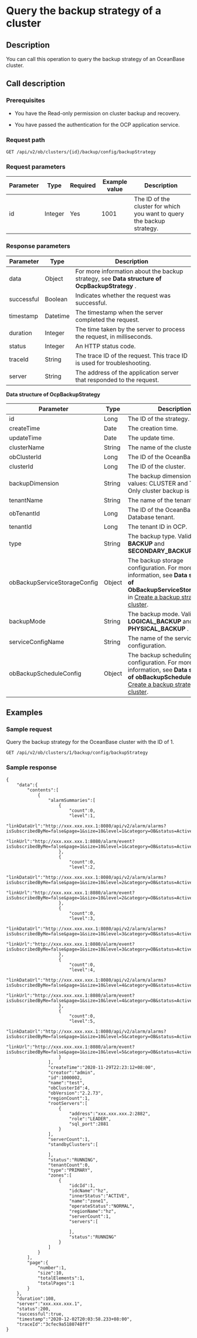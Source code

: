 Query the backup strategy of a cluster
===========================================================

Description
--------------------------------

You can call this operation to query the backup strategy of an OceanBase cluster.

Call description
-------------------------------------

### Prerequisites

* You have the Read-only permission on cluster backup and recovery.

* You have passed the authentication for the OCP application service.

### Request path

`GET /api/v2/ob/clusters/{id}/backup/config/backupStrategy`

### Request parameters

| Parameter |  Type   | Required | Example value |                              Description                               |
|-----------|---------|----------|---------------|------------------------------------------------------------------------|
| id        | Integer | Yes      | 1001          | The ID of the cluster for which you want to query the backup strategy. |

### Response parameters

| Parameter  |   Type   |                                                  Description                                                  |
|------------|----------|---------------------------------------------------------------------------------------------------------------|
| data       | Object   | For more information about the backup strategy, see **Data structure of OcpBackupStrategy** . |
| successful | Boolean  | Indicates whether the request was successful.                                                                 |
| timestamp  | Datetime | The timestamp when the server completed the request.                                                          |
| duration   | Integer  | The time taken by the server to process the request, in milliseconds.                                         |
| status     | Integer  | An HTTP status code.                                                                                          |
| traceId    | String   | The trace ID of the request. This trace ID is used for troubleshooting.                                       |
| server     | String   | The address of the application server that responded to the request.                                          |

**Data structure of OcpBackupStrategy**

|            Parameter            |  Type  |                                                                                               Description                                                                                                |
|---------------------------------|--------|----------------------------------------------------------------------------------------------------------------------------------------------------------------------------------------------------------|
| id                              | Long   | The ID of the strategy.                                                                                                                                                                                  |
| createTime                      | Date   | The creation time.                                                                                                                                                                                       |
| updateTime                      | Date   | The update time.                                                                                                                                                                                         |
| clusterName                     | String | The name of the cluster.                                                                                                                                                                                 |
| obClusterId                     | Long   | The ID of the OceanBase cluster.                                                                                                                                                                         |
| clusterId                       | Long   | The ID of the cluster.                                                                                                                                                                                   |
| backupDimension | String | The backup dimension. Valid values: CLUSTER and TENANT. Only cluster backup is supported.                                                                                                                |
| tenantName                      | String | The name of the tenant.                                                                                                                                                                                  |
| obTenantId                      | Long   | The ID of the OceanBase Database tenant.                                                                                                                                                                 |
| tenantId                        | Long   | The tenant ID in OCP.                                                                                                                                                                                    |
| type                            | String | The backup type. Valid values: **BACKUP** and **SECONDARY_BACKUP** .                                                                                                                                     |
| obBackupServiceStorageConfig    | Object | The backup storage configuration. For more information, see **Data structure of ObBackupServiceStorageConfig** in [Create a backup strategy for a cluster](../1500.backup-and-restoration-3/200.create-a-backup-policy-for-the-cluster-1.md). |
| backupMode      | String | The backup mode. Valid values: **LOGICAL_BACKUP** and **PHYSICAL_BACKUP** .                                                                                                                              |
| serviceConfigName               | String | The name of the service configuration.                                                                                                                                                                   |
| obBackupScheduleConfig          | Object | The backup scheduling configuration. For more information, see **Data structure of obBackupScheduleConfig** in [Create a backup strategy for a cluster](../1500.backup-and-restoration-3/200.create-a-backup-policy-for-the-cluster-1.md).    |

Examples
-----------------------------

### Sample request

Query the backup strategy for the OceanBase cluster with the ID of 1.

`GET /api/v2/ob/clusters/1/backup/config/backupStrategy`

### Sample response

```shell
{
    "data":{
        "contents":[
            {
                "alarmSummaries":[
                    {
                        "count":0,
                        "level":1,
                        "linkDataUrl":"http://xxx.xxx.xxx.1:8080/api/v2/alarm/alarms?isSubscribedByMe=false&page=1&size=10&level=1&category=OB&status=Active&obCluster=test",
                        "linkUrl":"http://xxx.xxx.xxx.1:8080/alarm/event?isSubscribedByMe=false&page=1&size=10&level=1&category=OB&status=Active&obCluster=test"
                    },
                    {
                        "count":0,
                        "level":2,
                        "linkDataUrl":"http://xxx.xxx.xxx.1:8080/api/v2/alarm/alarms?isSubscribedByMe=false&page=1&size=10&level=2&category=OB&status=Active&obCluster=test",
                        "linkUrl":"http://xxx.xxx.xxx.1:8080/alarm/event?isSubscribedByMe=false&page=1&size=10&level=2&category=OB&status=Active&obCluster=test"
                    },
                    {
                        "count":0,
                        "level":3,
                        "linkDataUrl":"http://xxx.xxx.xxx.1:8080/api/v2/alarm/alarms?isSubscribedByMe=false&page=1&size=10&level=3&category=OB&status=Active&obCluster=test",
                        "linkUrl":"http://xxx.xxx.xxx.1:8080/alarm/event?isSubscribedByMe=false&page=1&size=10&level=3&category=OB&status=Active&obCluster=test"
                    },
                    {
                        "count":0,
                        "level":4,
                        "linkDataUrl":"http://xxx.xxx.xxx.1:8080/api/v2/alarm/alarms?isSubscribedByMe=false&page=1&size=10&level=4&category=OB&status=Active&obCluster=test",
                        "linkUrl":"http://xxx.xxx.xxx.1:8080/alarm/event?isSubscribedByMe=false&page=1&size=10&level=4&category=OB&status=Active&obCluster=test"
                    },
                    {
                        "count":0,
                        "level":5,
                        "linkDataUrl":"http://xxx.xxx.xxx.1:8080/api/v2/alarm/alarms?isSubscribedByMe=false&page=1&size=10&level=5&category=OB&status=Active&obCluster=test",
                        "linkUrl":"http://xxx.xxx.xxx.1:8080/alarm/event?isSubscribedByMe=false&page=1&size=10&level=5&category=OB&status=Active&obCluster=test"
                    }
                ],
                "createTime":"2020-11-29T22:23:12+08:00",
                "creator":"admin",
                "id":1000002,
                "name":"test",
                "obClusterId":4,
                "obVersion":"2.2.73",
                "regionCount":1,
                "rootServers":[
                    {
                        "address":"xxx.xxx.xxx.2:2882",
                        "role":"LEADER",
                        "sql_port":2881
                    }
                ],
                "serverCount":1,
                "standbyClusters":[

                ],
                "status":"RUNNING",
                "tenantCount":0,
                "type":"PRIMARY",
                "zones":[
                    {
                        "idcId":1,
                        "idcName":"hz",
                        "innerStatus":"ACTIVE",
                        "name":"zone1",
                        "operateStatus":"NORMAL",
                        "regionName":"hz",
                        "serverCount":1,
                        "servers":[

                        ],
                        "status":"RUNNING"
                    }
                ]
            }
        ],
        "page":{
            "number":1,
            "size":10,
            "totalElements":1,
            "totalPages":1
        }
    },
    "duration":108,
    "server":"xxx.xxx.xxx.1",
    "status":200,
    "successful":true,
    "timestamp":"2020-12-02T20:03:58.233+08:00",
    "traceId":"3cfec9a5180748ff"
}
```
